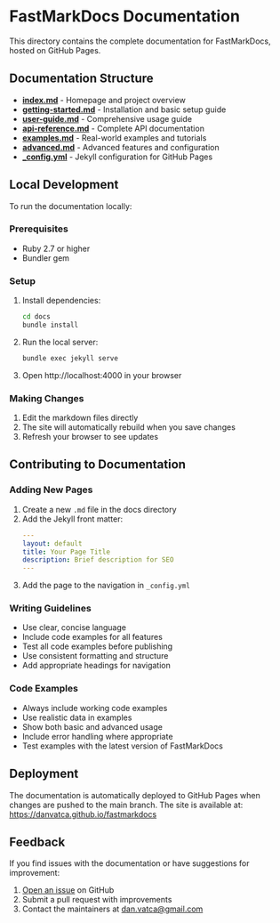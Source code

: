 # FastMarkDocs Documentation

This directory contains the complete documentation for FastMarkDocs, hosted on GitHub Pages.

## Documentation Structure

- **[index.md](index.md)** - Homepage and project overview
- **[getting-started.md](getting-started.md)** - Installation and basic setup guide
- **[user-guide.md](user-guide.md)** - Comprehensive usage guide
- **[api-reference.md](api-reference.md)** - Complete API documentation
- **[examples.md](examples.md)** - Real-world examples and tutorials
- **[advanced.md](advanced.md)** - Advanced features and configuration
- **[_config.yml](_config.yml)** - Jekyll configuration for GitHub Pages

## Local Development

To run the documentation locally:

### Prerequisites

- Ruby 2.7 or higher
- Bundler gem

### Setup

1. Install dependencies:
   ```bash
   cd docs
   bundle install
   ```

2. Run the local server:
   ```bash
   bundle exec jekyll serve
   ```

3. Open http://localhost:4000 in your browser

### Making Changes

1. Edit the markdown files directly
2. The site will automatically rebuild when you save changes
3. Refresh your browser to see updates

## Contributing to Documentation

### Adding New Pages

1. Create a new `.md` file in the docs directory
2. Add the Jekyll front matter:
   ```yaml
   ---
   layout: default
   title: Your Page Title
   description: Brief description for SEO
   ---
   ```
3. Add the page to the navigation in `_config.yml`

### Writing Guidelines

- Use clear, concise language
- Include code examples for all features
- Test all code examples before publishing
- Use consistent formatting and structure
- Add appropriate headings for navigation

### Code Examples

- Always include working code examples
- Use realistic data in examples
- Show both basic and advanced usage
- Include error handling where appropriate
- Test examples with the latest version of FastMarkDocs

## Deployment

The documentation is automatically deployed to GitHub Pages when changes are pushed to the main branch. The site is available at: https://danvatca.github.io/fastmarkdocs

## Feedback

If you find issues with the documentation or have suggestions for improvement:

1. [Open an issue](https://github.com/danvatca/fastmarkdocs/issues) on GitHub
2. Submit a pull request with improvements
3. Contact the maintainers at dan.vatca@gmail.com 